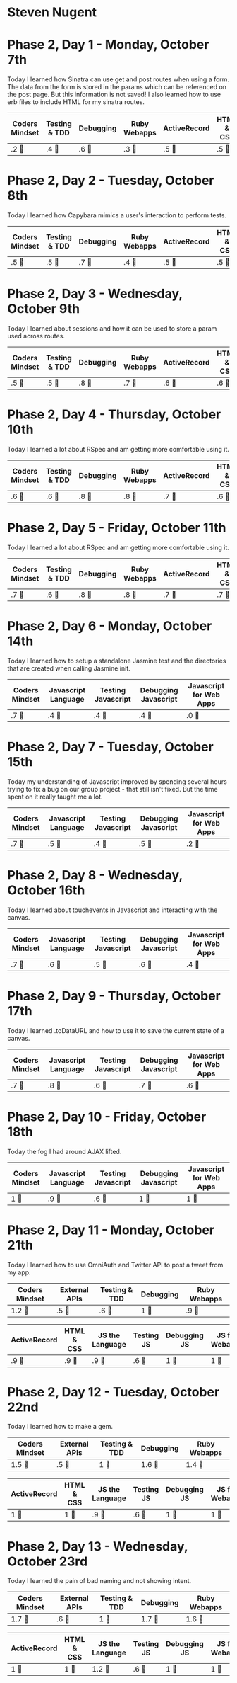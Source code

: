 # Steven Nugent

# Phase 2, Day 1 - Monday, October 7th
Today I learned how Sinatra can use get and post routes when using a form. The data from the form is stored in the params which can be referenced on the post page. But this information is not saved! I also learned how to use erb files to include HTML for my sinatra routes.

| Coders Mindset | Testing & TDD |  Debugging | Ruby Webapps | ActiveRecord | HTML & CSS |
| -------------- | ------------- |  --------- | ------------ | ------------ | ---------- |
| .2 :cookie:    | .4 :cookie:   | .6 :cookie:| .3 :cookie:  | .5 :cookie:  | .5 :cookie:|


# Phase 2, Day 2 - Tuesday, October 8th
Today I learned how Capybara mimics a user's interaction to perform tests.

| Coders Mindset | Testing & TDD |  Debugging | Ruby Webapps | ActiveRecord | HTML & CSS |
| -------------- | ------------- |  --------- | ------------ | ------------ | ---------- |
| .5 :cookie:    | .5 :cookie:   | .7 :cookie:| .4 :cookie:  | .5 :cookie:  | .5 :cookie:|


# Phase 2, Day 3 - Wednesday, October 9th
Today I learned about sessions and how it can be used to store a param used across routes.

| Coders Mindset | Testing & TDD |  Debugging | Ruby Webapps | ActiveRecord | HTML & CSS |
| -------------- | ------------- |  --------- | ------------ | ------------ | ---------- |
| .5 :cookie:    | .5 :cookie:   | .8 :cookie:| .7 :cookie:  | .6 :cookie:  | .6 :cookie:|


# Phase 2, Day 4 - Thursday, October 10th
Today I learned a lot about RSpec and am getting more comfortable using it.

| Coders Mindset | Testing & TDD |  Debugging | Ruby Webapps | ActiveRecord | HTML & CSS |
| -------------- | ------------- |  --------- | ------------ | ------------ | ---------- |
| .6 :cookie:    | .6 :cookie:   | .8 :cookie:| .8 :cookie:  | .7 :cookie:  | .6 :cookie:|


# Phase 2, Day 5 - Friday, October 11th
Today I learned a lot about RSpec and am getting more comfortable using it.

| Coders Mindset | Testing & TDD |  Debugging | Ruby Webapps | ActiveRecord | HTML & CSS |
| -------------- | ------------- |  --------- | ------------ | ------------ | ---------- |
| .7 :cookie:    | .6 :cookie:   | .8 :cookie:| .8 :cookie:  | .7 :cookie:  | .7 :cookie:|


# Phase 2, Day 6 - Monday, October 14th
Today I learned how to setup a standalone Jasmine test and the directories that are created when calling Jasmine init.

| Coders Mindset | Javascript Language |  Testing Javascript | Debugging Javascript | Javascript for Web Apps |
| -------------- |    -------------    |   ----------------  |   -----------------  | ----------------------- |
| .7 :cookie:    | .4 :cookie:         | .4 :cookie:         | .4 :cookie:          | .0 :cookie:             |


# Phase 2, Day 7 - Tuesday, October 15th
Today my understanding of Javascript improved by spending several hours trying to fix a bug on our group project - that still isn't fixed. But the time spent on it really taught me a lot.

| Coders Mindset | Javascript Language |  Testing Javascript | Debugging Javascript | Javascript for Web Apps |
| -------------- |    -------------    |   ----------------  |   -----------------  | ----------------------- |
| .7 :cookie:    | .5 :cookie:         | .4 :cookie:         | .5 :cookie:          | .2 :cookie:             |


# Phase 2, Day 8 - Wednesday, October 16th
Today I learned about touchevents in Javascript and interacting with the canvas.

| Coders Mindset | Javascript Language |  Testing Javascript | Debugging Javascript | Javascript for Web Apps |
| -------------- |    -------------    |   ----------------  |   -----------------  | ----------------------- |
| .7 :cookie:    | .6 :cookie:         | .5 :cookie:         | .6 :cookie:          | .4 :cookie:             |


# Phase 2, Day 9 - Thursday, October 17th
Today I learned .toDataURL and how to use it to save the current state of a canvas.

| Coders Mindset | Javascript Language |  Testing Javascript | Debugging Javascript | Javascript for Web Apps |
| -------------- |    -------------    |   ----------------  |   -----------------  | ----------------------- |
| .7 :cookie:    | .8 :cookie:         | .6 :cookie:         | .7 :cookie:          | .6 :cookie:             |


# Phase 2, Day 10 - Friday, October 18th
Today the fog I had around AJAX lifted.

| Coders Mindset | Javascript Language |  Testing Javascript | Debugging Javascript | Javascript for Web Apps |
| -------------- |    -------------    |   ----------------  |   -----------------  | ----------------------- |
| 1 :cookie:     | .9 :cookie:         | .6 :cookie:         |  1 :cookie:          |  1 :cookie:             |


# Phase 2, Day 11 - Monday, October 21th
Today I learned how to use OmniAuth and Twitter API to post a tweet from my app.

| Coders Mindset | External APIs |  Testing & TDD | Debugging | Ruby Webapps |
| -------------- | ------------- |  ------------- | --------- | ------------ |
| 1.2 :cookie:   | .5 :cookie:   |  .6 :cookie:   | 1 :cookie:| .9 :cookie:  |

| ActiveRecord | HTML & CSS | JS the Language | Testing JS | Debugging JS | JS for Webapps |
| ------------ | ---------- | --------------- | ---------- | ------------ | -------------- |
| .9 :cookie:  | .9 :cookie:| .9 :cookie:     | .6 :cookie:| 1 :cookie:   | 1 :cookie:     |


# Phase 2, Day 12 - Tuesday, October 22nd
Today I learned how to make a gem.

| Coders Mindset | External APIs |  Testing & TDD | Debugging   | Ruby Webapps |
| -------------- | ------------- |  ------------- | ---------   | ------------ |
| 1.5 :cookie:   | .5 :cookie:   |  1 :cookie:    | 1.6 :cookie:| 1.4 :cookie: |

| ActiveRecord | HTML & CSS | JS the Language | Testing JS | Debugging JS | JS for Webapps |
| ------------ | ---------- | --------------- | ---------- | ------------ | -------------- |
| 1 :cookie:   | 1 :cookie: | .9 :cookie:     | .6 :cookie:| 1 :cookie:   | 1 :cookie:     |


# Phase 2, Day 13 - Wednesday, October 23rd
Today I learned the pain of bad naming and not showing intent.

| Coders Mindset | External APIs |  Testing & TDD | Debugging   | Ruby Webapps |
| -------------- | ------------- |  ------------- | ---------   | ------------ |
| 1.7 :cookie:   | .6 :cookie:   |  1 :cookie:    | 1.7 :cookie:| 1.6 :cookie: |

| ActiveRecord | HTML & CSS | JS the Language | Testing JS | Debugging JS | JS for Webapps |
| ------------ | ---------- | --------------- | ---------- | ------------ | -------------- |
| 1 :cookie:   | 1 :cookie: | 1.2 :cookie:    | .6 :cookie:| 1 :cookie:   | 1 :cookie:     |

